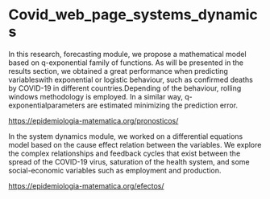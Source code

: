 # Covid_web_page_systems_dynamics

In this research, forecasting module, we propose a mathematical model based on q-exponential family of functions. As will be presented in the results section, we obtained a great performance when predicting variableswith exponential or logistic behaviour, such as confirmed deaths by COVID-19 in different countries.Depending of the behaviour, rolling windows methodology is employed. In a similar way, q-exponentialparameters are estimated minimizing the prediction error.

https://epidemiologia-matematica.org/pronosticos/


In the system dynamics module, we worked on a differential equations model based on the cause effect relation between the variables. We explore the complex relationships and
 feedback cycles that exist between the spread of the COVID-19 virus, saturation of the health system, and some social-economic variables such as employment and production.

https://epidemiologia-matematica.org/efectos/
